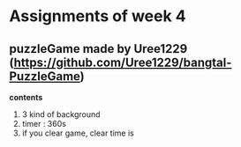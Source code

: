 Assignments of week 4
====
puzzleGame made by Uree1229  (https://github.com/Uree1229/bangtal-PuzzleGame)
----

**contents**
1. 3 kind of background 
2. timer : 360s
3. if you clear game, clear time is 
